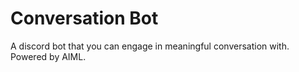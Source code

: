 # Conversation Bot
 A discord bot that you can engage in meaningful conversation with. Powered by AIML.
